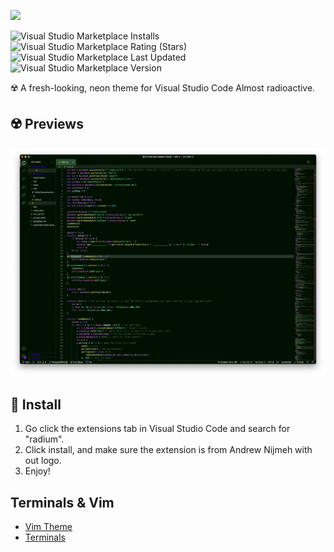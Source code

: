 <a href="https://radium-theme.github.io" target="_blank"><img src="./assets/logo.png"></a>

![Visual Studio Marketplace Installs](https://img.shields.io/visual-studio-marketplace/i/AndrewNijmeh.theme-radium?color=e92741)
![Visual Studio Marketplace Rating (Stars)](https://img.shields.io/visual-studio-marketplace/stars/AndrewNijmeh.theme-radium?color=e92741)
![Visual Studio Marketplace Last Updated](https://img.shields.io/visual-studio-marketplace/last-updated/AndrewNijmeh.theme-radium?color=e92741)
![Visual Studio Marketplace Version](https://img.shields.io/visual-studio-marketplace/v/AndrewNijmeh.theme-radiumd?color=e92741)

☢️ A fresh-looking, neon theme for Visual Studio Code Almost radioactive.

## ☢️ Previews
![example](./assets/example.png)

## 🚀 Install
1. Go click the extensions tab in Visual Studio Code and search for "radium".
2. Click install, and make sure the extension is from Andrew Nijmeh with out logo.
3. Enjoy!

## Terminals & Vim

- [Vim Theme](https://github.com/radium-theme/vim)
- [Terminals](https://github.com/radium-theme/terminals)